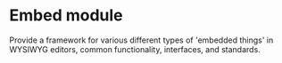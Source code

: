 # Embed module

Provide a framework for various different types of 'embedded things' in WYSIWYG editors, common functionality, interfaces, and standards.
